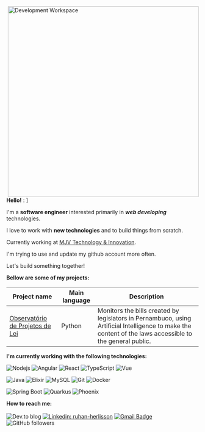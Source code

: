 <img src="https://files.catbox.moe/grnwxe.svg" min-width="300px" max-width="500px" width="500px" align="right" alt="Development Workspace">

<div align="left">
  <p><b>Hello!</b> : ] </p>
  <p>I'm a <b>software engineer</b> interested primarily in <b><i>web developing</i></b> technologies.</p> 
  <p>I love to work with <b>new technologies</b> and to build things from scratch.</p>
  <p>Currently working at <a href="https://www.mjvinnovation.com/pt-br/">MJV Technology & Innovation</a>.</p>
  <p>I'm trying to use and update my github account more often.</p>
  <p>Let's build something together!</p>
  
</div>

<b>Bellow are some of my projects:</b>

Project name | Main language | Description
-------------|---------------|-----------
[Observatório de Projetos de Lei](https://github.com/oliverbot/ProjetosLeisPernambuco) | Python | Monitors the bills created by legislators in Pernambuco, using Artificial Intelligence to make the content of the laws accessible to the general public.

<b>I'm currently working with the following technologies:</b>

![Nodejs](https://img.shields.io/badge/-Nodejs-181717?style=flat-square&logo=Node.js)
![Angular](https://img.shields.io/badge/-Angular-181717?style=flat-square&logo=angular) 
![React](https://img.shields.io/badge/-React-181717?style=flat-square&logo=react)
![TypeScript](https://img.shields.io/badge/-TypeScript-181717?style=flat-square&logo=typescript)
![Vue](https://img.shields.io/badge/-Vue-181717?style=flat-square&logo=vue.js)

![Java](https://img.shields.io/badge/-Java-181717?style=flat-square&logo=java)
![Elixir](https://img.shields.io/badge/-Elixir-181717?style=flat-square&logo=elixir)
![MySQL](https://img.shields.io/badge/-MySQL-181717?style=flat-square&logo=mysql)
![Git](https://img.shields.io/badge/-Git-181717?style=flat-square&logo=git)
![Docker](https://img.shields.io/badge/-Docker-181717?style=flat-square&logo=docker)

![Spring Boot](https://img.shields.io/badge/-Spring%20Boot-181717?style=flat-square&logo=spring)
![Quarkus](https://img.shields.io/badge/-Quarkus-181717?style=flat-square&logo=quarkus)
![Phoenix](https://img.shields.io/badge/-Phoenix-181717?style=flat-square&logo=elixir)

<b>How to reach me:</b>
<br /><br />
![Dev.to blog](https://img.shields.io/badge/Blog-181717?style=flat-square&logo=dev.to&logoColor=white)
[![Linkedin: ruhan-herlisson](https://img.shields.io/badge/-Ruhan%20Herlisson-blue?style=flat-square&logo=Linkedin&logoColor=white&link=https://www.linkedin.com/in/ruhan-herlisson/)](https://www.linkedin.com/in/ruhan-herlisson/)
[![Gmail Badge](https://img.shields.io/badge/-herlisson.ruh@gmail.com-c14438?style=flat-square&logo=Gmail&logoColor=white&link=mailto:herlisson.ruh@gmail.com)](mailto:herlisson.ruh@gmail.com)
![GitHub followers](https://img.shields.io/github/followers/oliverbot?label=Follow&style=social)
